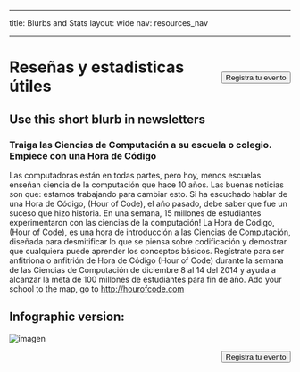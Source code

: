 * * *

title: Blurbs and Stats layout: wide nav: resources_nav

* * *

[<button style="float: right; margin-top: 50px">Registra tu evento</button>](/#join)

# Reseñas y estadisticas útiles

## Use this short blurb in newsletters

### Traiga las Ciencias de Computación a su escuela o colegio. Empiece con una Hora de Código

Las computadoras están en todas partes, pero hoy, menos escuelas enseñan ciencia de la computación que hace 10 años. Las buenas noticias son que: estamos trabajando para cambiar esto. Si ha escuchado hablar de una Hora de Código, (Hour of Code), el año pasado, debe saber que fue un suceso que hizo historia. En una semana, 15 millones de estudiantes experimentaron con las ciencias de la computación! La Hora de Código, (Hour of Code), es una hora de introducción a las Ciencias de Computación, diseñada para desmitificar lo que se piensa sobre codificación y demostrar que cualquiera puede aprender los conceptos básicos. Regístrate para ser anfitriona o anfitrión de Hora de Código (Hour of Code) durante la semana de las Ciencias de Computación de diciembre 8 al 14 del 2014 y ayuda a alcanzar la meta de 100 millones de estudiantes para fin de año. Add your school to the map, go to <http://hourofcode.com>

## Infographic version:

![imagen](http://code.org/images/fit-8000/Code.org_infographic.png)

<a style="display: block" href="/#join"><button style="float: right;">Registra tu evento</button></a>